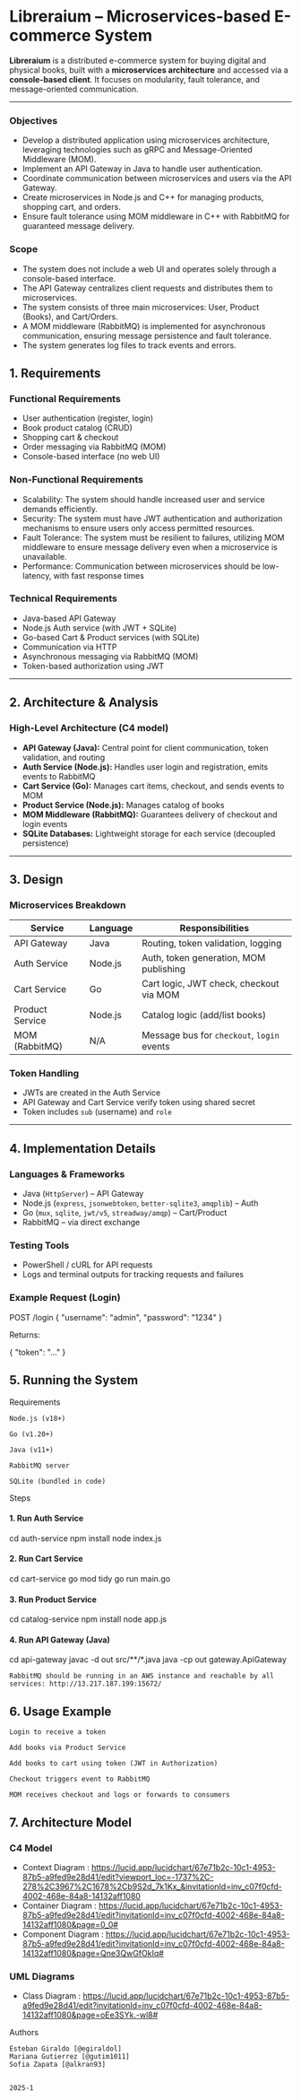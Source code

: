 # Libreraium – Microservices-based E-commerce System

**Libreraium** is a distributed e-commerce system for buying digital and physical books, built with a **microservices architecture** and accessed via a **console-based client**. It focuses on modularity, fault tolerance, and message-oriented communication.

---
### Objectives

- Develop a distributed application using microservices architecture, leveraging technologies such as gRPC and Message-Oriented Middleware (MOM).
- Implement an API Gateway in Java to handle user authentication.
- Coordinate communication between microservices and users via the API Gateway.
- Create microservices in Node.js and C++ for managing products, shopping cart, and orders.
- Ensure fault tolerance using MOM middleware in C++ with RabbitMQ for guaranteed message delivery.

### Scope
- The system does not include a web UI and operates solely through a console-based interface.
- The API Gateway centralizes client requests and distributes them to microservices.
- The system consists of three main microservices: User, Product (Books), and Cart/Orders.
- A MOM middleware (RabbitMQ) is implemented for asynchronous communication, ensuring message persistence and fault tolerance.
- The system generates log files to track events and errors.

## 1. Requirements

### Functional Requirements

- User authentication (register, login)
- Book product catalog (CRUD)
- Shopping cart & checkout
- Order messaging via RabbitMQ (MOM)
- Console-based interface (no web UI)

### Non-Functional Requirements

- Scalability: The system should handle increased user and service demands efficiently.
- Security: The system must have JWT authentication and authorization mechanisms to ensure users only access permitted resources.
- Fault Tolerance: The system must be resilient to failures, utilizing MOM middleware to ensure message delivery even when a microservice is unavailable.
- Performance: Communication between microservices should be low-latency, with fast response times

### Technical Requirements

- Java-based API Gateway
- Node.js Auth service (with JWT + SQLite)
- Go-based Cart & Product services (with SQLite)
- Communication via HTTP
- Asynchronous messaging via RabbitMQ (MOM)
- Token-based authorization using JWT

---

## 2. Architecture & Analysis

### High-Level Architecture (C4 model)

- **API Gateway (Java):** Central point for client communication, token validation, and routing
- **Auth Service (Node.js):** Handles user login and registration, emits events to RabbitMQ
- **Cart Service (Go):** Manages cart items, checkout, and sends events to MOM
- **Product Service (Node.js):** Manages catalog of books
- **MOM Middleware (RabbitMQ):** Guarantees delivery of checkout and login events
- **SQLite Databases:** Lightweight storage for each service (decoupled persistence)

---

## 3. Design

### Microservices Breakdown

| Service         | Language | Responsibilities                            |
|------------------|----------|---------------------------------------------|
| API Gateway      | Java     | Routing, token validation, logging          |
| Auth Service     | Node.js  | Auth, token generation, MOM publishing      |
| Cart Service     | Go       | Cart logic, JWT check, checkout via MOM     |
| Product Service  | Node.js  | Catalog logic (add/list books)              |
| MOM (RabbitMQ)   | N/A      | Message bus for `checkout`, `login` events  |

###  Token Handling

- JWTs are created in the Auth Service
- API Gateway and Cart Service verify token using shared secret
- Token includes `sub` (username) and `role`

---

##  4. Implementation Details

###  Languages & Frameworks

- Java (`HttpServer`) – API Gateway
- Node.js (`express`, `jsonwebtoken`, `better-sqlite3`, `amqplib`) – Auth
- Go (`mux`, `sqlite`, `jwt/v5`, `streadway/amqp`) – Cart/Product
- RabbitMQ – via direct exchange

###  Testing Tools

- PowerShell / cURL for API requests
- Logs and terminal outputs for tracking requests and failures

###  Example Request (Login)

POST /login
{
  "username": "admin",
  "password": "1234"
}

Returns:

{ "token": "..." }

##  5. Running the System
 Requirements

    Node.js (v18+)

    Go (v1.20+)

    Java (v11+)

    RabbitMQ server

    SQLite (bundled in code)

 Steps

#### 1. Run Auth Service
cd auth-service
npm install
node index.js

#### 2. Run Cart Service
cd cart-service
go mod tidy
go run main.go

#### 3. Run Product Service
cd catalog-service
npm install
node app.js

#### 4. Run API Gateway (Java)
cd api-gateway
javac -d out src/**/*.java
java -cp out gateway.ApiGateway

    RabbitMQ should be running in an AWS instance and reachable by all services: http://13.217.187.199:15672/

##  6. Usage Example

    Login to receive a token

    Add books via Product Service

    Add books to cart using token (JWT in Authorization)

    Checkout triggers event to RabbitMQ

    MOM receives checkout and logs or forwards to consumers

##  7. Architecture Model

### C4 Model

- Context Diagram : https://lucid.app/lucidchart/67e71b2c-10c1-4953-87b5-a9fed9e28d41/edit?viewport_loc=-1737%2C-278%2C3967%2C1678%2Cb9S2d_7k1Kx_&invitationId=inv_c07f0cfd-4002-468e-84a8-14132aff1080
- Container Diagram : https://lucid.app/lucidchart/67e71b2c-10c1-4953-87b5-a9fed9e28d41/edit?invitationId=inv_c07f0cfd-4002-468e-84a8-14132aff1080&page=0_0#
- Component Diagram : https://lucid.app/lucidchart/67e71b2c-10c1-4953-87b5-a9fed9e28d41/edit?invitationId=inv_c07f0cfd-4002-468e-84a8-14132aff1080&page=Qne3QwGfOkIq#

### UML Diagrams

- Class Diagram : https://lucid.app/lucidchart/67e71b2c-10c1-4953-87b5-a9fed9e28d41/edit?invitationId=inv_c07f0cfd-4002-468e-84a8-14132aff1080&page=oEe3SYk.-wl8#


 Authors

    Esteban Giraldo [@egiraldol]
    Mariana Gutierrez [@gutim1011]
    Sofia Zapata [@alkran93]


    2025-1

